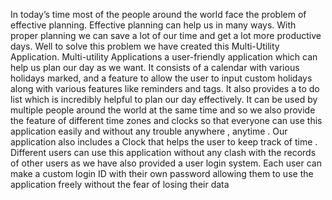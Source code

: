 In today’s time most of the people around the world face the problem of effective
planning. Effective planning can help us in many ways. With proper planning we can
save a lot of our time and get a lot more productive days.
Well to solve this problem we have created this Multi-Utility Application. Multi-utility
Applications a user-friendly application which can help us plan our day as we want. It
consists of a calendar with various holidays marked, and a feature to allow the user to
input custom holidays along with various features like reminders and tags. It also
provides a to do list which is incredibly helpful to plan our day effectively. It can be used
by multiple people around the world at the same time and so we also provide the
feature of different time zones and clocks so that everyone can use this application
easily and without any trouble anywhere , anytime . Our application also includes a
Clock that helps the user to keep track of time . Different users can use this application
without any clash with the records of other users as we have also provided a user login
system. Each user can make a custom login ID with their own password allowing them
to use the application freely without the fear of losing their data
